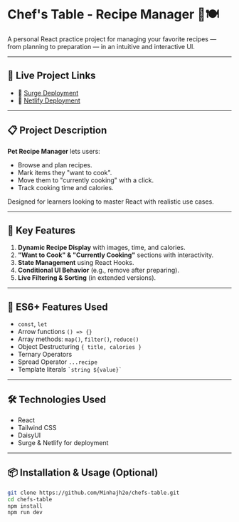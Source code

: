 # Chef's Table - Recipe Manager 🐾🍽️

A personal React practice project for managing your favorite recipes — from planning to preparation — in an intuitive and interactive UI.

---

## 🌟 Live Project Links

- 🔗 [Surge Deployment](https://glistening-board.surge.sh/)
- 🔗 [Netlify Deployment](https://incandescent-brigadeiros-510c2b.netlify.app/)

---

## 📋 Project Description

**Pet Recipe Manager** lets users:
- Browse and plan recipes.
- Mark items they "want to cook".
- Move them to "currently cooking" with a click.
- Track cooking time and calories.

Designed for learners looking to master React with realistic use cases.

---

## 🚀 Key Features

1. **Dynamic Recipe Display** with images, time, and calories.
2. **"Want to Cook" & "Currently Cooking"** sections with interactivity.
3. **State Management** using React Hooks.
4. **Conditional UI Behavior** (e.g., remove after preparing).
5. **Live Filtering & Sorting** (in extended versions).

---

## 🧠 ES6+ Features Used

- `const`, `let`
- Arrow functions `() => {}`
- Array methods: `map()`, `filter()`, `reduce()`
- Object Destructuring `{ title, calories }`
- Ternary Operators
- Spread Operator `...recipe`
- Template literals `` `string ${value}` ``

---

## 🛠️ Technologies Used

- React
- Tailwind CSS
- DaisyUI
- Surge & Netlify for deployment

---

## 📦 Installation & Usage (Optional)

```bash
git clone https://github.com/Minhajh2o/chefs-table.git
cd chefs-table
npm install
npm run dev
